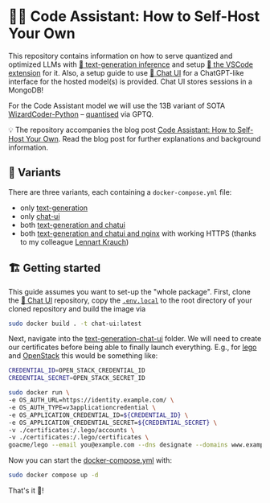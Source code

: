 # 🧙‍♀️ Code Assistant: How to Self-Host Your Own
This repository contains information on how to serve quantized and optimized LLMs with [🤗 text-generation inference](https://github.com/huggingface/text-generation-inference) and setup [🤗 the VSCode extension](https://github.com/huggingface/huggingface-vscode) for it. Also, a setup guide to use [🤗 Chat UI](https://github.com/huggingface/chat-ui/tree/main) for a ChatGPT-like interface for the hosted model(s) is provided. Chat UI stores sessions in a MongoDB!

For the Code Assistant model we will use the 13B variant of SOTA [WizardCoder-Python](https://huggingface.co/WizardLM/WizardCoder-Python-13B-V1.0) – [quantised](https://huggingface.co/TheBloke/WizardCoder-Python-13B-V1.0-GPTQ) via GPTQ.

💡 The repository accompanies the blog post [Code Assistant: How to Self-Host Your Own](https://www.inovex.de/de/blog/code-assistant-how-to-self-host-your-own/). Read the blog post for further explanations and background information.

## 🎨 Variants
There are three variants, each containing a `docker-compose.yml` file:
- only [text-generation](text-generation)
- only [chat-ui](chat-ui)
- both [text-generation and chatui](text-generation-chat-ui)
- both [text-generation and chatui and nginx](text-generation-chat-ui) with working HTTPS (thanks to my colleague [Lennart Krauch](https://github.com/Lennart01))

## 🏗️ Getting started
This guide assumes you want to set-up the "whole package". First, clone the [🤗 Chat UI](https://github.com/huggingface/chat-ui/tree/main) repository, copy the [`.env.local`](chatui/.env.local) to the root directory of your cloned repository and build the image via 

```bash
sudo docker build . -t chat-ui:latest
```

Next, navigate into the [text-generation-chat-ui](text-generation-chat-ui) folder. We will need to create our certificates before being able to finally launch everything. E.g., for [lego](https://github.com/go-acme/lego) and [OpenStack](https://www.openstack.org/) this would be something like:

```bash
CREDENTIAL_ID=OPEN_STACK_CREDENTIAL_ID
CREDENTIAL_SECRET=OPEN_STACK_SECRET_ID

sudo docker run \
-e OS_AUTH_URL=https://identity.example.com/ \
-e OS_AUTH_TYPE=v3applicationcredential \
-e OS_APPLICATION_CREDENTIAL_ID=${CREDENTIAL_ID} \
-e OS_APPLICATION_CREDENTIAL_SECRET=${CREDENTIAL_SECRET} \
-v ./certificates:/.lego/accounts \
-v ./certificates:/.lego/certificates \
goacme/lego --email you@example.com --dns designate --domains www.example.com,api.example.com --accept-tos run
```

Now you can start the [docker-compose.yml](text-generation-chat-ui-ssl/docker-compose.yml) with:

```bash
sudo docker compose up -d
```
 
That's it 🎉!

